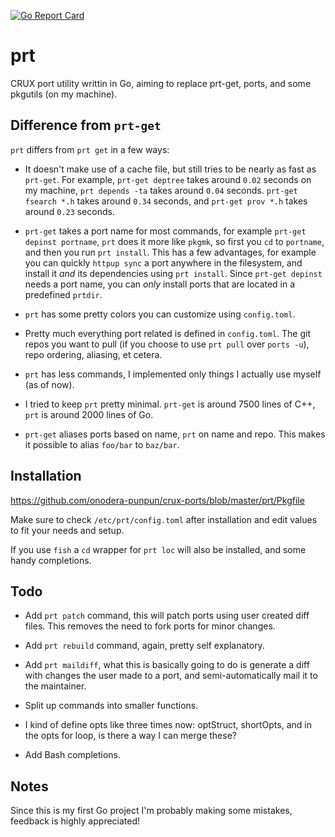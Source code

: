 [![Go Report Card](https://goreportcard.com/badge/github.com/onodera-punpun/prt)](https://goreportcard.com/report/github.com/onodera-punpun/prt)

# prt

CRUX port utility writtin in Go, aiming to replace prt-get, ports, and some pkgutils (on my machine). 


## Difference from `prt-get`

`prt` differs from `prt get` in a few ways:

* It doesn't make use of a cache file, but still tries to be nearly as fast as `prt-get`.
  For example, `prt-get deptree` takes around `0.02` seconds on my machine, `prt depends -ta`
  takes around `0.04` seconds. `prt-get fsearch *.h` takes around `0.34` seconds, and `prt-get prov *.h`
  takes around `0.23` seconds.

* `prt-get` takes a port name for most commands, for example `prt-get depinst portname`, `prt` does it more
   like `pkgmk`, so first you `cd` to `portname`, and then you run `prt install`. This has a few advantages, for
   example you can quickly `httpup sync` a port anywhere in the filesystem, and install it *and* its dependencies
   using `prt install`. Since `prt-get depinst` needs a port name, you can *only* install ports that are located in a
   predefined `prtdir`.

* `prt` has some pretty colors you can customize using `config.toml`.

* Pretty much everything port related is defined in `config.toml`. The git repos you want to pull (if you choose to use
  `prt pull` over `ports -u`), repo ordering, aliasing, et cetera.

* `prt` has less commands, I implemented only things I actually use myself (as of now).

* I tried to keep `prt` pretty minimal. `prt-get` is around 7500 lines of C++, `prt` is around 2000 lines of Go.

* `prt-get` aliases ports based on name, `prt` on name and repo. This makes it possible to alias `foo/bar` to `baz/bar`.


## Installation

https://github.com/onodera-punpun/crux-ports/blob/master/prt/Pkgfile

Make sure to check `/etc/prt/config.toml` after installation and edit values to fit your needs and setup.

If you use `fish` a `cd` wrapper for `prt loc` will also be installed, and some handy completions.


## Todo

* Add `prt patch` command, this will patch ports using user created diff files. This removes the need
  to fork ports for minor changes.

* Add `prt rebuild` command, again, pretty self explanatory.

* Add `prt maildiff`, what this is basically going to do is generate a diff with changes the user made to a port, 
  and semi-automatically mail it to the maintainer.

* Split up commands into smaller functions.

* I kind of define opts like three times now: optStruct, shortOpts, and in the opts for loop, is there a way
  I can merge these?

* Add Bash completions.


## Notes

Since this is my first Go project I'm probably making some mistakes, feedback is highly appreciated!
